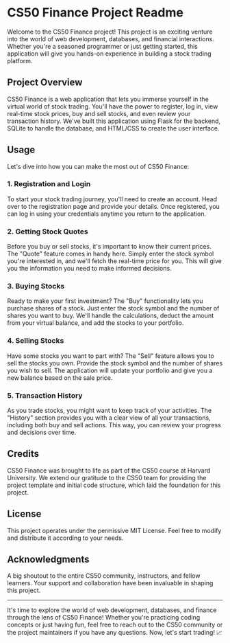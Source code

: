 # CS50 Finance Project Readme


Welcome to the CS50 Finance project! This project is an exciting venture into the world of web development, databases, and financial interactions. Whether you're a seasoned programmer or just getting started, this application will give you hands-on experience in building a stock trading platform.

## Project Overview

CS50 Finance is a web application that lets you immerse yourself in the virtual world of stock trading. You'll have the power to register, log in, view real-time stock prices, buy and sell stocks, and even review your transaction history. We've built this application using Flask for the backend, SQLite to handle the database, and HTML/CSS to create the user interface.

## Usage

Let's dive into how you can make the most out of CS50 Finance:

### 1. Registration and Login

To start your stock trading journey, you'll need to create an account. Head over to the registration page and provide your details. Once registered, you can log in using your credentials anytime you return to the application.

### 2. Getting Stock Quotes

Before you buy or sell stocks, it's important to know their current prices. The "Quote" feature comes in handy here. Simply enter the stock symbol you're interested in, and we'll fetch the real-time price for you. This will give you the information you need to make informed decisions.

### 3. Buying Stocks

Ready to make your first investment? The "Buy" functionality lets you purchase shares of a stock. Just enter the stock symbol and the number of shares you want to buy. We'll handle the calculations, deduct the amount from your virtual balance, and add the stocks to your portfolio.

### 4. Selling Stocks

Have some stocks you want to part with? The "Sell" feature allows you to sell the stocks you own. Provide the stock symbol and the number of shares you wish to sell. The application will update your portfolio and give you a new balance based on the sale price.

### 5. Transaction History

As you trade stocks, you might want to keep track of your activities. The "History" section provides you with a clear view of all your transactions, including both buy and sell actions. This way, you can review your progress and decisions over time.

## Credits

CS50 Finance was brought to life as part of the CS50 course at Harvard University. We extend our gratitude to the CS50 team for providing the project template and initial code structure, which laid the foundation for this project.

## License

This project operates under the permissive MIT License. Feel free to modify and distribute it according to your needs.

## Acknowledgments

A big shoutout to the entire CS50 community, instructors, and fellow learners. Your support and collaboration have been invaluable in shaping this project.

---

It's time to explore the world of web development, databases, and finance through the lens of CS50 Finance! Whether you're practicing coding concepts or just having fun, feel free to reach out to the CS50 community or the project maintainers if you have any questions. Now, let's start trading! 📈

